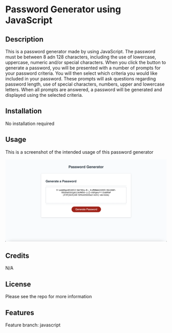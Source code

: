 # Password Generator using JavaScript

## Description

This is a password generator made by using JavaScript. The password must be between 8 adn 128 characters, including the use of lowercase, uppercase, numeric and/or special characters.
When you click the button to generate a password, you will be presented with a number of prompts for your password criteria. You will then select which criteria you would like included in your password. These prompts will ask questions regarding password length, use of special characters, numbers, upper and lowercase letters. When all prompts are answered, a password will be generated and displayed using the selected criteria. 


## Installation

No installation required

## Usage

This is a screenshot of the intended usage of this password generator

![alt text](./02-Challenge/Assets/Screen%20shot%20week3.png)

## Credits

N/A

## License

Please see the repo for more information

## Features

Feature branch: javascript

